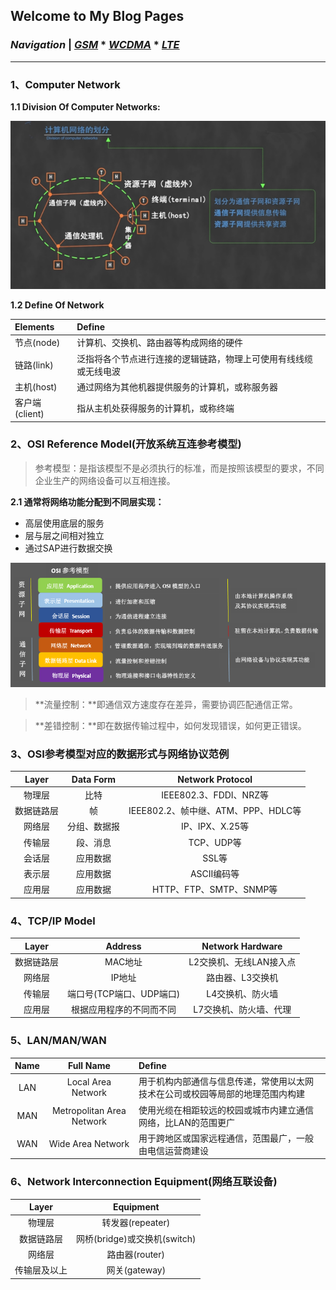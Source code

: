 ## Welcome to My Blog Pages

### *Navigation* | [*GSM*](https://sheldonjie.github.io/GSM.github.io/) * [*WCDMA*](https://sheldonjie.github.io/WCDMA.github.io/) * [*LTE*](https://sheldonjie.github.io/LTE.github.io/)
*****

### **1、Computer Network**
**1.1 Division Of Computer Networks:**

![division](https://github.com/sheldonjie/picture.github.io/blob/master/division.png?raw=true)

**1.2 Define Of Network**

|Elements|Define|
|:----|:----|
|节点(node)|计算机、交换机、路由器等构成网络的硬件|
|链路(link)|泛指将各个节点进行连接的逻辑链路，物理上可使用有线线缆或无线电波|
|主机(host)|通过网络为其他机器提供服务的计算机，或称服务器|
|客户端(client)|指从主机处获得服务的计算机，或称终端|

### **2、OSI Reference Model(开放系统互连参考模型)**

> 参考模型：是指该模型不是必须执行的标准，而是按照该模型的要求，不同企业生产的网络设备可以互相连接。

**2.1 通常将网络功能分配到不同层实现：**

- 高层使用底层的服务
- 层与层之间相对独立
- 通过SAP进行数据交换

![OSI](https://github.com/sheldonjie/picture.github.io/blob/master/OSI.png?raw=true)



> **流量控制：**即通信双方速度存在差异，需要协调匹配通信正常。<br />

> **差错控制：**即在数据传输过程中，如何发现错误，如何更正错误。

### **3、OSI参考模型对应的数据形式与网络协议范例** ###

|Layer|Data Form|Network Protocol|
|:----:|:----:|:----:|
|物理层|比特|IEEE802.3、FDDI、NRZ等|
|数据链路层|帧|IEEE802.2、帧中继、ATM、PPP、HDLC等|
|网络层|分组、数据报|IP、IPX、X.25等|
|传输层|段、消息|TCP、UDP等|
|会话层|应用数据|SSL等|
|表示层|应用数据|ASCII编码等|
|应用层|应用数据|HTTP、FTP、SMTP、SNMP等|

### **4、TCP/IP Model** ###

|Layer|Address|Network Hardware|
|:----:|:----:|:----:|
|数据链路层|MAC地址|L2交换机、无线LAN接入点|
|网络层|IP地址|路由器、L3交换机|
|传输层|端口号(TCP端口、UDP端口)|L4交换机、防火墙|
|应用层|根据应用程序的不同而不同|L7交换机、防火墙、代理|

### **5、LAN/MAN/WAN** ###

|Name|Full Name|Define|
|:----:|:----:|:----|
|LAN|Local Area Network|用于机构内部通信与信息传递，常使用以太网技术在公司或校园等局部的地理范围内构建|
|MAN|Metropolitan Area Network|使用光缆在相距较远的校园或城市内建立通信网络，比LAN的范围更广|
|WAN|Wide Area Network|用于跨地区或国家远程通信，范围最广，一般由电信运营商建设|

### **6、Network Interconnection Equipment(网络互联设备)** ###

|Layer|Equipment|
|:----:|:----:|
|物理层|转发器(repeater)|
|数据链路层|网桥(bridge)或交换机(switch)|
|网络层|路由器(router)|
|传输层及以上|网关(gateway)|
